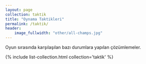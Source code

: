 ```yaml
---
layout: page
collection: taktik
title: "Oynama Taktikleri"
permalink: /taktik/
header:
    image_fullwidth: "other/all-champs.jpg"
---
```


Oyun sırasında karşılaşılan bazı durumlara yapılan çözümlemeler.

 {% include list-collection.html collection='taktik' %}
